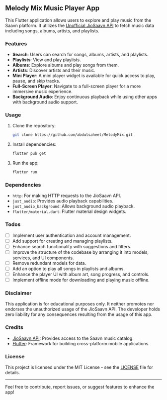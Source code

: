 ## Melody Mix Music Player App

This Flutter application allows users to explore and play music from the Saavn platform. It utilizes the [Unofficial JioSaavn API](https://github.com/sumitkolhe/jiosaavn-api) to fetch music data including songs, albums, artists, and playlists.

### Features

- **Search**: Users can search for songs, albums, artists, and playlists.
- **Playlists**: View and play playlists.
- **Albums**: Explore albums and play songs from them.
- **Artists**: Discover artists and their music.
- **Mini Player**: A mini player widget is available for quick access to play, pause, and skip tracks.
- **Full-Screen Player**: Navigate to a full-screen player for a more immersive music experience.
- **Background Audio**: Enjoy continuous playback while using other apps with background audio support.

### Usage

1. Clone the repository:

   ```bash
   git clone https://github.com/abdulsaheel/MelodyMix.git
   ```

2. Install dependencies:

   ```bash
   flutter pub get
   ```

3. Run the app:

   ```bash
   flutter run
   ```

### Dependencies

- `http`: For making HTTP requests to the JioSaavn API.
- `just_audio`: Provides audio playback capabilities.
- `just_audio_background`: Allows background audio playback.
- `flutter/material.dart`: Flutter material design widgets.


### Todos

- [ ] Implement user authentication and account management.
- [ ] Add support for creating and managing playlists.
- [ ] Enhance search functionality with suggestions and filters.
- [ ] Improve the structure of the codebase by arranging it into models, services, and UI components.
- [ ] Remove redundant models for data.
- [ ] Add an option to play all songs in playlists and albums.
- [ ] Enhance the player UI with album art, song progress, and controls.
- [ ] Implement offline mode for downloading and playing music offline.

### Disclaimer

This application is for educational purposes only. It neither promotes nor endorses the unauthorized usage of the JioSaavn API. The developer holds zero liability for any consequences resulting from the usage of this app.

### Credits

- [JioSaavn API](https://github.com/sumitkolhe/jiosaavn-api): Provides access to the Saavn music catalog.
- [Flutter](https://flutter.dev/): Framework for building cross-platform mobile applications.

### License

This project is licensed under the MIT License - see the [LICENSE](LICENSE) file for details.

---

Feel free to contribute, report issues, or suggest features to enhance the app!



